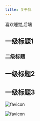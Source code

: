 ```yaml
---
title: 关于我
---
```


喜欢睡觉,后端

## 一级标题1

### 二级标题

## 一级标题2
## 一级标题3

<img class="custom" :src="$withBase('/favicon.ico')" alt="favicon">

![favicon](/favicon.ico)

